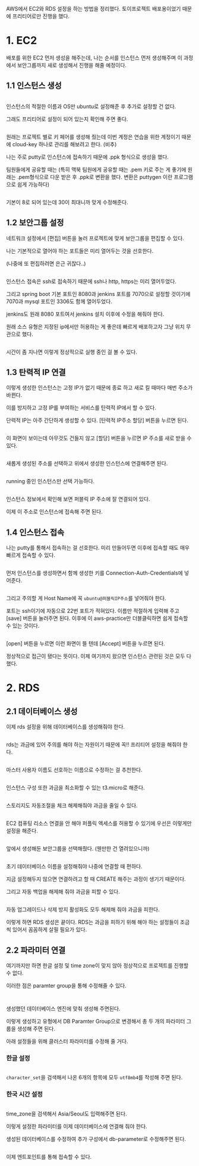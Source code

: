 <p>AWS에서 EC2와 RDS 설정을 하는 방법을 정리했다. 토이프로젝트 배포용이었기 때문에 프리티어로만 진행을 했다.</p>
<h1 id="1-ec2">1. EC2</h1>
<p>배포를 위한 EC2 먼저 생성을 해주는데, 나는 순서를 인스턴스 먼저 생성해주며 이 과정에서 보안그룹까지 새로 생성해서 진행을 해줄 예정이다. </p>
<h2 id="11-인스턴스-생성">1.1 인스턴스 생성</h2>
<p><img alt="" src="https://velog.velcdn.com/images/leegarden/post/24746252-50aa-4997-9d69-058951c8255e/image.png" /></p>
<p>인스턴스의 적절한 이름과 OS만 ubuntu로 설정해준 후 추가로 설정할 건 없다. </p>
<p>그래도 프리티어로 설정이 되어 있는지 확인해 주면 좋다. </p>
<p><img alt="" src="https://velog.velcdn.com/images/leegarden/post/fff6fa31-b4f7-4f07-aad4-c7bc20ed2b96/image.png" /></p>
<p>원래는 프로젝트 별로 키 페어를 생성해 줬는데 이번 계정은 연습을 위한 계정이기 때문에 cloud-key 하나로 관리를 해보려고 한다. (비추)</p>
<p>나는 주로 putty로 인스턴스에 접속하기 때문에 .ppk 형식으로 생성을 했다. </p>
<p>팀원들에게 공유할 때는 (특히 맥북 팀원에게 공유할 때는 .pem 키로 주는 게 좋기에 원래는 .pem형식으로 다운 받은 후 .ppk로 변환을 했다. 변환은 puttygen 이란 프로그램으로 쉽게 가능하다)</p>
<p><img alt="" src="https://velog.velcdn.com/images/leegarden/post/ae45f36a-2a26-43c6-b7e4-6da1bb6597e7/image.png" /></p>
<p>기본이 8로 되어 있는데 30이 최대니까 맞게 수정해준다. </p>
<h2 id="12-보안그룹-설정">1.2 보안그룹 설정</h2>
<p>네트워크 설정에서 [편집] 버튼을 눌러 프로젝트에 맞게 보안그룹을 편집할 수 있다. </p>
<p>나는 기본적으로 열어야 하는 포트들은 미리 열어두는 것을 선호한다. </p>
<p>(나중에 또 편집하려면 은근 귀찮다..)</p>
<p><img alt="" src="https://velog.velcdn.com/images/leegarden/post/fe1bb956-e78d-4c49-a7a5-747e5337b8a3/image.png" /><img alt="" src="https://velog.velcdn.com/images/leegarden/post/9d31ed7d-1679-44c8-a717-b648df971787/image.png" /><img alt="" src="https://velog.velcdn.com/images/leegarden/post/42e6d2cf-8024-4e46-aa8f-653572ba9632/image.png" /></p>
<p>인스턴스 접속은 ssh로 접속하기 때문에 ssh나 http, https는 미리 열어두었다. </p>
<p>그리고 spring boot 기본 포트인 8080과 jenkins 포트를 7070으로 설정할 것이기에 7070과 mysql 포트인 3306도 함께 열어두었다. </p>
<p>jenkins도 원래 8080 포트여서 jenkins 설치 이후에 수정을 해줘야 한다. </p>
<p>원래 소스 유형은 지정된 ip에서만 허용하는 게 좋은데 빠르게 배포하고자 그냥 위치 무관으로 했다. </p>
<p><img alt="" src="https://velog.velcdn.com/images/leegarden/post/7f44862f-fa9c-49d0-bb67-0a6eeed36316/image.png" /></p>
<p>시간이 좀 지나면 이렇게 정상적으로 실행 중인 걸 볼 수 있다. </p>
<h2 id="13-탄력적-ip-연결">1.3 탄력적 IP 연결</h2>
<p>이렇게 생성한 인스턴스는 고정 IP가 없기 때문에 종료 하고 새로 킬 때마다 매번 주소가 바뀐다. </p>
<p>이를 방지하고 고정 IP를 부여하는 서비스를 탄력적 IP에서 할 수 있다. </p>
<p><img alt="" src="https://velog.velcdn.com/images/leegarden/post/a5ccac03-9a0b-433e-af90-81b7d8443ab9/image.png" />단력적 IP는 아주 간단하게 생성할 수 있다. [탄력적 IP주소 할당] 버튼을 누르면 된다. </p>
<p><img alt="" src="https://velog.velcdn.com/images/leegarden/post/606c9886-e239-4130-a87e-115d3c130d06/image.png" /></p>
<p>이 화면이 보이는데 아무것도 건들지 않고 [할당] 버튼을 누르면 IP 주소를 새로 받을 수 있다. </p>
<p><img alt="" src="https://velog.velcdn.com/images/leegarden/post/f158ba8e-95fb-4308-bdaf-37518a169ccf/image.png" /></p>
<p>새롭게 생성된 주소를 선택하고 위에서 생성한 인스턴스에 연결해주면 된다. </p>
<p><img alt="" src="https://velog.velcdn.com/images/leegarden/post/d4ca8006-cde7-49c1-a693-b19ccf140090/image.png" /></p>
<p>running 중인 인스턴스만 선택 가능하다. </p>
<p><img alt="" src="https://velog.velcdn.com/images/leegarden/post/7100b8cb-46d8-48b0-8e22-21a7d992bba3/image.png" /></p>
<p>인스턴스 정보에서 확인해 보면 퍼블릭 IP 주소에 잘 연결되어 있다.</p>
<p>이제 이 주소로 인스턴스에 접속해 주면 된다. </p>
<h2 id="14-인스턴스-접속">1.4 인스턴스 접속</h2>
<p>나는 putty를 통해서 접속하는 걸 선호한다. 미리 만들어두면 이후에 접속할 때도 매우 빠르게 접속할 수 있다. </p>
<p><img alt="" src="https://velog.velcdn.com/images/leegarden/post/de6139c0-f8be-441e-8b74-8e08201e8fbf/image.png" /></p>
<p>먼저 인스턴스를 생성하면서 함께 생성한 키를 Connection-Auth-Credentials에 넣어준다. </p>
<p><img alt="" src="https://velog.velcdn.com/images/leegarden/post/185c2897-3fc5-4c65-b9b7-52aa7efab3ac/image.png" /></p>
<p>그리고 주의할 게 Host Name에 꼭 <code>ubuntu@퍼블릭IP주소</code>를 넣어줘야 한다. </p>
<p>포트는 ssh이기에 자동으로 22번 포트가 적혀있다. 이름만 적절하게 입력해 주고 [save] 버튼을 눌러주면 된다. 이후에 이 aws-practice만 더블클릭하면 쉽게 접속할 수 있는 것이다. </p>
<p><img alt="" src="https://velog.velcdn.com/images/leegarden/post/6e5ccb6d-8d31-4434-bba0-f4e300fda41a/image.png" /></p>
<p>[open] 버튼을 누르면 이런 화면이 뜰 텐데 [Accept] 버튼을 누르면 된다. </p>
<p>정상적으로 접근이 됐다는 뜻이다. 이제 여기까지 왔으면 인스턴스 관련된 것은 모두 다 했다. </p>
<h1 id="2-rds">2. RDS</h1>
<h2 id="21-데이터베이스-생성">2.1 데이터베이스 생성</h2>
<p>이제 rds 설정을 위해 데이터베이스를 생성해줘야 한다. </p>
<p><img alt="" src="https://velog.velcdn.com/images/leegarden/post/adafb28d-b4dd-4e02-a283-c06b0f6dd46d/image.png" /><img alt="" src="https://velog.velcdn.com/images/leegarden/post/44b0d910-cc80-4b1d-ae09-f03e8c6598fb/image.png" /></p>
<p>rds는 과금에 있어 주의를 해야 하는 자원이기 때문에 꼭!! 프리티어 설정을 해줘야 한다. </p>
<p><img alt="" src="https://velog.velcdn.com/images/leegarden/post/4ea7b165-28ea-4084-87e2-d666cdd2c1c9/image.png" /></p>
<p>마스터 사용자 이름도 선호하는 이름으로 수정하는 걸 추천한다. </p>
<p><img alt="" src="https://velog.velcdn.com/images/leegarden/post/41bfb1ce-bb95-4a6d-94d0-1a3091c99662/image.png" /></p>
<p>인스턴스 구성 또한 과금을 최소화할 수 있는 t3.micro로 해준다. </p>
<p><img alt="" src="https://velog.velcdn.com/images/leegarden/post/e0633491-eda3-44ec-a4b5-b5868f9e9fc8/image.png" /><img alt="" src="https://velog.velcdn.com/images/leegarden/post/ada06c76-f08c-4156-b87e-b80c2fbdd7b6/image.png" /></p>
<p>스토리지도 자동조절을 체크 해제해줘야 과금을 줄일 수 있다. </p>
<p><img alt="" src="https://velog.velcdn.com/images/leegarden/post/3a0d6299-6f38-4cd5-b373-f167905ea979/image.png" /></p>
<p>EC2 컴퓨팅 리소스 연결을 안 해야 퍼플릭 엑세스를 허용할 수 있기에 우선은 이렇게만 설정을 해준다. </p>
<p><img alt="" src="https://velog.velcdn.com/images/leegarden/post/1533fd2d-d2c3-4f56-a68e-1adf82b6e6f9/image.png" /></p>
<p>앞에서 생성해둔 보안그룹을 선택해줬다. (웬만한 건 열려있으니까)</p>
<p><img alt="" src="https://velog.velcdn.com/images/leegarden/post/048b1836-96af-4402-84f1-265b05ccb61a/image.png" /></p>
<p>초기 데이터베이스 이름을 설정해줘야 나중에 연결할 때 편하다. </p>
<p>지금 설정해두지 않으면 연결하려고 할 때 CREATE 해주는 과정이 생기기 때문이다. </p>
<p>그리고 자동 백업을 해제해 줘야 과금을 피할 수 있다. </p>
<p><img alt="" src="https://velog.velcdn.com/images/leegarden/post/f20d77b9-33ae-43b8-b5aa-f7e792ca7e50/image.png" /></p>
<p>자동 업그레이드나 삭제 방지 활성화도 모두 해제해 줘야 과금을 피한다. </p>
<p>이렇게 하면 RDS 생성은 끝이다. RDS는 과금을 피하기 위해 해야 하는 설정들이 조금씩 있어서 꼼꼼하게 살필 필요가 있다. </p>
<h2 id="22-파라미터-연결">2.2 파라미터 연결</h2>
<p>여기까지만 하면 한글 설정 및 time zone이 맞지 않아 정상적으로 프로젝트를 진행할 수 없다. </p>
<p>이러한 점은 paramter group을 통해 수정해줄 수 있다. </p>
<p><img alt="" src="https://velog.velcdn.com/images/leegarden/post/45c1db7f-8fde-45ae-9394-027c2b7cb3dd/image.png" /></p>
<p><img alt="" src="https://velog.velcdn.com/images/leegarden/post/098f076c-86b5-466b-b82c-bc414e93285d/image.png" /></p>
<p>생성했던 데이터베이스 엔진에 맞춰 생성해 주면된다. </p>
<p>이렇게 생성하고 유형에서 DB Paramter Group으로 변경해서 총 두 개의 파라미터 그룹을 생성해 주면 된다. </p>
<p>아래 설정들을 위해 클러스터 파라미터를 수정해 줄 거다. </p>
<h3 id="한글-설정">한글 설정</h3>
<p><img alt="" src="https://velog.velcdn.com/images/leegarden/post/aa0e2f6f-9c7a-44c4-9333-d3ba06c5bb37/image.png" /></p>
<p><code>character_set</code>을 검색해서 나온 6개의 항목에 모두 <code>utf8mb4</code>를 작성해 주면 된다. </p>
<h3 id="한국-시간-설정">한국 시간 설정</h3>
<p><img alt="" src="https://velog.velcdn.com/images/leegarden/post/b50fefce-e2f8-4da6-b36b-c6a1e01c376a/image.png" /></p>
<p>time_zone을 검색해서 Asia/Seoul도 입력해주면 된다. </p>
<p>이렇게 설정한 파라미터를 이제 데이터베이스에 연결해 줘야 한다. </p>
<p>생성된 데이터베이스를 수정하여 추가 구성에서 db-parameter로 수정해주면 된다. </p>
<p><img alt="" src="https://velog.velcdn.com/images/leegarden/post/a712730f-ab32-4a99-b79a-eb7ec09e6e48/image.png" /></p>
<p>이제 엔트포인트를 통해 접속할 수 있다.
<img alt="" src="https://velog.velcdn.com/images/leegarden/post/606fadbf-77b6-4f24-b2da-3a9988d9e9f6/image.png" /></p>